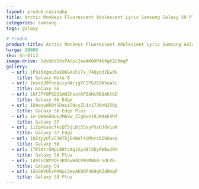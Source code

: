 ```yaml
---
layout: produk-casinghp
title: Arctic Monkeys Fluorescent Adolescent Lyric Samsung Galaxy S9 Plus Case
categories: samsung
tags: galaxy

# Produk
product-title: Arctic Monkeys Fluorescent Adolescent Lyric Samsung Galaxy S9 Plus Case
harga: 90000
sku: hn-0113
image-drive: 1dvGKVUXxPAHpc2ewAK0OP469gKZd9mqP
gallery:
  - url: 1P9ibXgno3eEO6GXsh17x_74Qyo3IEw3k
    title: Galaxy Note 8
  - url: 1nze3J0fhzquiydArjgYCSPbJEOW5oa5u
    title: Galaxy S6
  - url: 1kFJfY0PSEOSm0ZhsatKPIAHcR68AKtkD
    title: Galaxy S6 Edge
  - url: 1kWooyWO0tSDesz5NcyZL4x173NnH25Qg
    title: Galaxy S6 Edge Plus
  - url: 1e-O6me6BUv2MAVw_ZIg8veiRJW4AEVhf
    title: Galaxy S7
  - url: 1iIgHosocfkcQ75jLBj55syFXxOJdvioK
    title: Galaxy S7 Edge
  - url: 1QIXyyUlvC3WTkjDeBoltiMkrcbE60uxq
    title: Galaxy S8
  - url: 1TF50trGMpi88Yz9giXyd8lXDyFWBaJRX
    title: Galaxy S8 Plus
  - url: 149lGCNYPQF3KDhwHdCPWoMHG0-5dLPE-
    title: Galaxy S9
  - url: 1dvGKVUXxPAHpc2ewAK0OP469gKZd9mqP
    title: Galaxy S9 Plus
---
```

